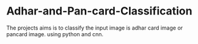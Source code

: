 # Adhar-and-Pan-card-Classification
The projects aims is to classify the input image is adhar card image or pancard image. using python and cnn.
